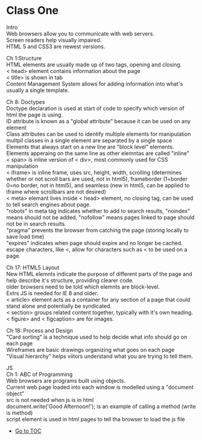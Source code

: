 # Class One

Intro  
Web browsers allow you to communicate with web servers.  
Screen readers help visually impaired.  
HTML 5 and CSS3 are newest versions.  

Ch 1:Structure  
HTML elements are usually made up of two tags, opening and closing.  
< head> element contains information about the page  
< title> is shown in tab  
Content Management System allows for adding information into what's usually a single template.  

Ch 8: Doctypes  
Doctype declaration is used at start of code to specify which version of html the page is using.  
ID attribute is known as a "global attribute" because it can be used on any element  
Class attributes can be used to identify multiple elements for manipulation  
multpil classes in a single element are separated by a single space  
Elements that always start on a new line are "block level" elements.  
Elements apperaing on the same line as other elemntas are called "inline"  
< span> is inline version of < div>, most commonly used for CSS manipulation  
< iframe> is inline frame, uses src, height, width, scrolling (determines whether or not scroll bars are used, not in html5), frameborder (1=border 0=no border, not in html5), and seamless (new in html5, can be applied to iframe where scrollbars are not desired)  
< meta> elemant lives inside < head> element, no closing tag, can be used to tell search engines about page.  
"robots" in meta tag indicates whether to add to search results, "noindex" means should not be added, "nofollow" means pages linked to page should not be in search results.  
"pragma" prevents the browser from catching the page (storing locally to save load time)  
"expires" indicates when page should expire and no longer be cached.  
escape characters, like &lt;, allow for characters such as < to be used on a page.  

Ch 17: HTML5 Layout  
New HTML elemnts indicate the purpose of different parts of the page and help describe it's structure, providing clearer code.  
older browsers need to be told which elemnts are block-level.  
Extrs JS is needed for IE 8  and older.  
< article> element acts as a container for any section of a page that could stand alone and potentially be syndicated.  
< section> groups related content together, typically with it's own heading.  
< figure> and < figcaption> are for images.  

Ch 18: Process and Design  
"Card sorting" is a technique used to help decide what info should go on each page  
Wireframes are basic drawings organizing what goes on each page  
"Visual hierarchy" helps viitors understand what you are trying to tell them.  

JS  
Ch 1: ABC of Programming  
Web browsers are programs built using objects.  
Current web page loaded into each window is modelled using a "document object"  
src is not needed when js is in html  
document.write('Good Afternoon!'); is an example of calling a method (write is method)  
script element is used in html pages to tell tha browser to load the js file  

- [Go to TOC](README.md)
